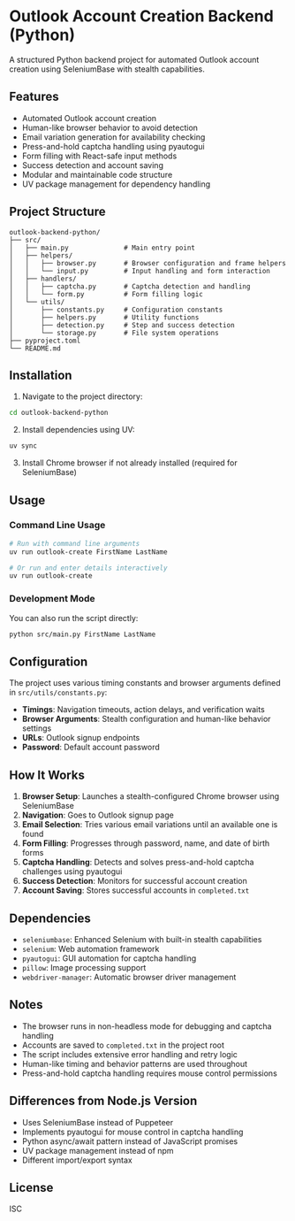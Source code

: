 # Outlook Account Creation Backend (Python)

A structured Python backend project for automated Outlook account creation using SeleniumBase with stealth capabilities.

## Features

- Automated Outlook account creation
- Human-like browser behavior to avoid detection
- Email variation generation for availability checking
- Press-and-hold captcha handling using pyautogui
- Form filling with React-safe input methods
- Success detection and account saving
- Modular and maintainable code structure
- UV package management for dependency handling

## Project Structure

```
outlook-backend-python/
├── src/
│   ├── main.py              # Main entry point
│   ├── helpers/
│   │   ├── browser.py       # Browser configuration and frame helpers
│   │   └── input.py         # Input handling and form interaction
│   ├── handlers/
│   │   ├── captcha.py       # Captcha detection and handling
│   │   └── form.py          # Form filling logic
│   └── utils/
│       ├── constants.py     # Configuration constants
│       ├── helpers.py       # Utility functions
│       ├── detection.py     # Step and success detection
│       └── storage.py       # File system operations
├── pyproject.toml
└── README.md
```

## Installation

1. Navigate to the project directory:
```bash
cd outlook-backend-python
```

2. Install dependencies using UV:
```bash
uv sync
```

3. Install Chrome browser if not already installed (required for SeleniumBase)

## Usage

### Command Line Usage

```bash
# Run with command line arguments
uv run outlook-create FirstName LastName

# Or run and enter details interactively
uv run outlook-create
```

### Development Mode

You can also run the script directly:
```bash
python src/main.py FirstName LastName
```

## Configuration

The project uses various timing constants and browser arguments defined in `src/utils/constants.py`:

- **Timings**: Navigation timeouts, action delays, and verification waits
- **Browser Arguments**: Stealth configuration and human-like behavior settings
- **URLs**: Outlook signup endpoints
- **Password**: Default account password

## How It Works

1. **Browser Setup**: Launches a stealth-configured Chrome browser using SeleniumBase
2. **Navigation**: Goes to Outlook signup page
3. **Email Selection**: Tries various email variations until an available one is found
4. **Form Filling**: Progresses through password, name, and date of birth forms
5. **Captcha Handling**: Detects and solves press-and-hold captcha challenges using pyautogui
6. **Success Detection**: Monitors for successful account creation
7. **Account Saving**: Stores successful accounts in `completed.txt`

## Dependencies

- `seleniumbase`: Enhanced Selenium with built-in stealth capabilities
- `selenium`: Web automation framework
- `pyautogui`: GUI automation for captcha handling
- `pillow`: Image processing support
- `webdriver-manager`: Automatic browser driver management

## Notes

- The browser runs in non-headless mode for debugging and captcha handling
- Accounts are saved to `completed.txt` in the project root
- The script includes extensive error handling and retry logic
- Human-like timing and behavior patterns are used throughout
- Press-and-hold captcha handling requires mouse control permissions

## Differences from Node.js Version

- Uses SeleniumBase instead of Puppeteer
- Implements pyautogui for mouse control in captcha handling
- Python async/await pattern instead of JavaScript promises
- UV package management instead of npm
- Different import/export syntax

## License

ISC
